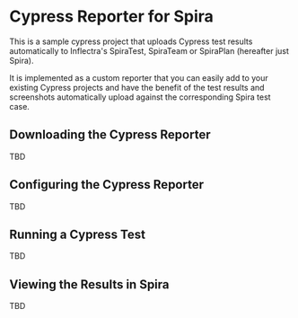 # Cypress Reporter for Spira
This is a sample cypress project that uploads Cypress test results automatically to Inflectra's SpiraTest, SpiraTeam or SpiraPlan (hereafter just Spira).

It is implemented as a custom reporter that you can easily add to your existing Cypress projects and have the benefit of the test results and screenshots automatically upload against the corresponding Spira test case.

## Downloading the Cypress Reporter
TBD

## Configuring the Cypress Reporter
TBD

## Running a Cypress Test
TBD

## Viewing the Results in Spira
TBD